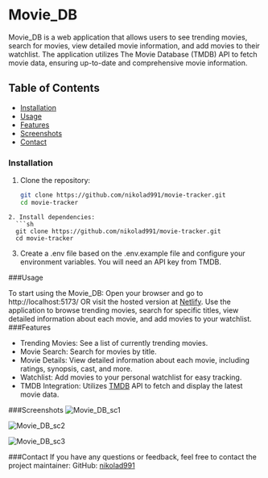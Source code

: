 # Movie_DB

Movie_DB is a web application that allows users to see trending movies, search for movies, view detailed movie information, and add movies to their watchlist. The application utilizes The Movie Database (TMDB) API to fetch movie data, ensuring up-to-date and comprehensive movie information.


## Table of Contents

- [Installation](#installation)
- [Usage](#usage)
- [Features](#features)
- [Screenshots](#screenshots)
- [Contact](#contact)

### Installation




1. Clone the repository:
   ```sh
   git clone https://github.com/nikolad991/movie-tracker.git
   cd movie-tracker

 ```
2. Install dependencies:
   ```sh
   git clone https://github.com/nikolad991/movie-tracker.git
   cd movie-tracker
 ```
3. Create a .env file based on the .env.example file and configure your environment variables. You will need an API key from TMDB. 
 
 
 
###Usage

To start using the Movie_DB:
Open your browser and go to http://localhost:5173/ 
OR visit the hosted version at [Netlify](https://nmovie-db.netlify.app/).
Use the application to browse trending movies, search for specific titles, view detailed information about each movie, and add movies to your watchlist.
###Features
- Trending Movies: See a list of currently trending movies.
- Movie Search: Search for movies by title.
- Movie Details: View detailed information about each movie, including ratings, synopsis, cast, and more.
- Watchlist: Add movies to your personal watchlist for easy tracking.
- TMDB Integration: Utilizes [TMDB](https://www.themoviedb.org/) API to fetch and display the latest movie data.

###Screenshots
![Movie_DB_sc1](https://res.cloudinary.com/dq4l491mz/image/upload/v1717626351/screenshots/sc1_y9zk4x.jpg)

![Movie_DB_sc2](https://res.cloudinary.com/dq4l491mz/image/upload/v1717626351/screenshots/sc2_adfrba.jpg)

![Movie_DB_sc3](https://res.cloudinary.com/dq4l491mz/image/upload/v1717626352/screenshots/sc3_e9fnsb.jpg)


###Contact
If you have any questions or feedback, feel free to contact the project maintainer:
GitHub: [nikolad991](https://github.com/nikolad991)